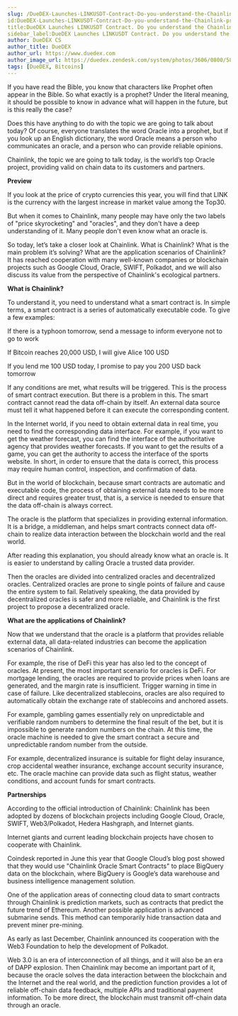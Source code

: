 ```yaml
---
slug: /DueDEX-Launches-LINKUSDT-Contract-Do-you-understand-the-Chainlink-project
id:DueDEX-Launches-LINKUSDT-Contract-Do-you-understand-the-Chainlink-project
title:DueDEX Launches LINKUSDT Contract. Do you understand the Chainlink project?
sidebar_label:DueDEX Launches LINKUSDT Contract. Do you understand the Chainlink project?
author: DueDEX CS
author_title: DueDEX
author_url: https://www.duedex.com
author_image_url: https://duedex.zendesk.com/system/photos/3606/0800/5893/twitter4.png
tags: [DueDEX, Bitcoins]
---
```



If you have read the Bible, you know that characters like Prophet often appear in the Bible. So what exactly is a prophet? Under the literal meaning, it should be possible to know in advance what will happen in the future, but is this really the case?
<!--truncate-->
Does this have anything to do with the topic we are going to talk about today? Of course, everyone translates the word Oracle into a prophet, but if you look up an English dictionary, the word Oracle means a person who communicates an oracle, and a person who can provide reliable opinions.

Chainlink, the topic we are going to talk today, is the world’s top Oracle project, providing valid on chain data to its customers and partners.

**Preview**

If you look at the price of crypto currencies this year, you will find that LINK is the currency with the largest increase in market value among the Top30.

But when it comes to Chainlink, many people may have only the two labels of "price skyrocketing" and "oracles", and they don't have a deep understanding of it. Many people don't even know what an oracle is.

So today, let’s take a closer look at Chainlink. What is Chainlink? What is the main problem it’s solving? What are the application scenarios of Chainlink? It has reached cooperation with many well-known companies or blockchain projects such as Google Cloud, Oracle, SWIFT, Polkadot, and we will also discuss its value from the perspective of Chainlink's ecological partners.

**What is Chainlink?**

To understand it, you need to understand what a smart contract is. In simple terms, a smart contract is a series of automatically executable code. To give a few examples:

If there is a typhoon tomorrow, send a message to inform everyone not to go to work

If Bitcoin reaches 20,000 USD, I will give Alice 100 USD

If you lend me 100 USD today, I promise to pay you 200 USD back tomorrow

If any conditions are met, what results will be triggered. This is the process of smart contract execution. But there is a problem in this. The smart contract cannot read the data off-chain by itself. An external data source must tell it what happened before it can execute the corresponding content.

In the Internet world, if you need to obtain external data in real time, you need to find the corresponding data interface. For example, if you want to get the weather forecast, you can find the interface of the authoritative agency that provides weather forecasts. If you want to get the results of a game, you can get the authority to access the interface of the sports website. In short, in order to ensure that the data is correct, this process may require human control, inspection, and confirmation of data.

But in the world of blockchain, because smart contracts are automatic and executable code, the process of obtaining external data needs to be more direct and requires greater trust, that is, a service is needed to ensure that the data off-chain is always correct.

The oracle is the platform that specializes in providing external information. It is a bridge, a middleman, and helps smart contracts connect data off-chain to realize data interaction between the blockchain world and the real world.

After reading this explanation, you should already know what an oracle is. It is easier to understand by calling Oracle a trusted data provider.

Then the oracles are divided into centralized oracles and decentralized oracles. Centralized oracles are prone to single points of failure and cause the entire system to fail. Relatively speaking, the data provided by decentralized oracles is safer and more reliable, and Chainlink is the first project to propose a decentralized oracle.

**What are the applications of Chainlink?**

Now that we understand that the oracle is a platform that provides reliable external data, all data-related industries can become the application scenarios of Chainlink.

For example, the rise of DeFi this year has also led to the concept of oracles. At present, the most important scenario for oracles is DeFi. For mortgage lending, the oracles are required to provide prices when loans are generated, and the margin rate is insufficient. Trigger warning in time in case of failure. Like decentralized stablecoins, oracles are also required to automatically obtain the exchange rate of stablecoins and anchored assets.

For example, gambling games essentially rely on unpredictable and verifiable random numbers to determine the final result of the bet, but it is impossible to generate random numbers on the chain. At this time, the oracle machine is needed to give the smart contract a secure and unpredictable random number from the outside.

For example, decentralized insurance is suitable for flight delay insurance, crop accidental weather insurance, exchange account security insurance, etc. The oracle machine can provide data such as flight status, weather conditions, and account funds for smart contracts.

**Partnerships**

According to the official introduction of Chainlink: Chainlink has been adopted by dozens of blockchain projects including Google Cloud, Oracle, SWIFT, Web3/Polkadot, Hedera Hashgraph, and Internet giants.

Internet giants and current leading blockchain projects have chosen to cooperate with Chainlink.

Coindesk reported in June this year that Google Cloud’s blog post showed that they would use "Chainlink Oracle Smart Contracts" to place BigQuery data on the blockchain, where BigQuery is Google’s data warehouse and business intelligence management solution.

One of the application areas of connecting cloud data to smart contracts through Chainlink is prediction markets, such as contracts that predict the future trend of Ethereum. Another possible application is advanced submarine sends. This method can temporarily hide transaction data and prevent miner pre-mining.

As early as last December, Chainlink announced its cooperation with the Web3 Foundation to help the development of Polkadot.

Web 3.0 is an era of interconnection of all things, and it will also be an era of DAPP explosion. Then Chainlink may become an important part of it, because the oracle solves the data interaction between the blockchain and the Internet and the real world, and the prediction function provides a lot of reliable off-chain data feedback, multiple APIs and traditional payment information. To be more direct, the blockchain must transmit off-chain data through an oracle.
